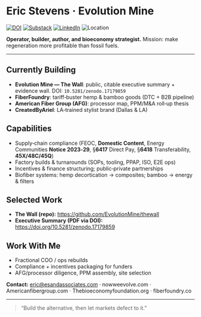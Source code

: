 # Eric Stevens · Evolution Mine

[![DOI](https://zenodo.org/badge/DOI/10.5281/zenodo.17179859.svg)](https://doi.org/10.5281/zenodo.17179859)
[![Substack](https://img.shields.io/badge/Substack-NowWeEvolve-orange)](https://substack.com/@NowWeEvolve) 
[![LinkedIn](https://img.shields.io/badge/LinkedIn-Eric_Stevens-blue?logo=linkedin)](https://www.linkedin.com/) 
![Location](https://img.shields.io/badge/Dallas-TX-lightgrey)

**Operator, builder, author, and bioeconomy strategist.** Mission: make regeneration more profitable than fossil fuels.

---

## Currently Building
- **Evolution Mine — The Wall**: public, citable executive summary + evidence wall. DOI: `10.5281/zenodo.17179859`
- **FiberFoundry**: tariff‑buster hemp & bamboo goods (DTC + B2B pipeline)
- **American Fiber Group (AFG)**: processor map, PPM/M&A roll‑up thesis
- **CreatedByAriel**: LA‑trained stylist brand (Dallas & LA)

## Capabilities
- Supply‑chain compliance (FEOC, **Domestic Content**, Energy Communities **Notice 2023‑29**, §**6417** Direct Pay, §**6418** Transferability, **45X/48C/45Q**)
- Factory builds & turnarounds (SOPs, tooling, PPAP, ISO, E2E ops)
- Incentives & finance structuring; public‑private partnerships
- Biofiber systems: hemp decortication → composites; bamboo → energy & filters

## Selected Work
- **The Wall (repo):** https://github.com/EvolutionMine/thewall
- **Executive Summary (PDF via DOI):** https://doi.org/10.5281/zenodo.17179859

## Work With Me
- Fractional COO / ops rebuilds
- Compliance + incentives packaging for funders
- AFG/processor diligence, PPM assembly, site selection

**Contact:** eric@esandassociates.com · nowweevolve.com · Americanfibergroup.com · Thebioeconomyfoundation.org · fiberfoundry.co 

---

> “Build the alternative, then let markets defect to it.”
